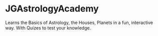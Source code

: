# JGAstrologyAcademy
Learns the Basics of Astrology, the Houses, Planets in a fun, interactive way.  With Quizes to test your knowledge.
